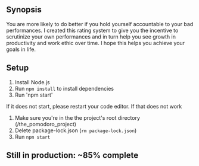 ## Synopsis
You are more likely to do better if you hold yourself accountable to your bad performances. I created this rating system to give you the incentive to scrutinize your own performances and in turn help you see growth in productivity and work ethic over time. I hope this helps you achieve your goals in life.

## Setup
1. Install Node.js
2. Run `npm install` to install dependencies
3. Run 'npm start'

If it does not start, please restart your code editor. If that does not work

1. Make sure you're in the the project's root directory (/the_pomodoro_project)
2. Delete package-lock.json (`rm package-lock.json`)
3. Run `npm start`

## Still in production: ~85% complete
